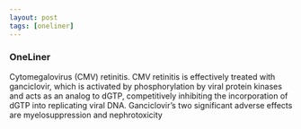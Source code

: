 ```yaml
---
layout: post
tags: [oneliner]
---
```



### OneLiner

Cytomegalovirus (CMV) retinitis. CMV retinitis is effectively treated with ganciclovir, which is activated by phosphorylation by viral protein kinases and acts as an analog to dGTP, competitively inhibiting the incorporation of dGTP into replicating viral DNA. Ganciclovir’s two significant adverse effects are myelosuppression and nephrotoxicity
